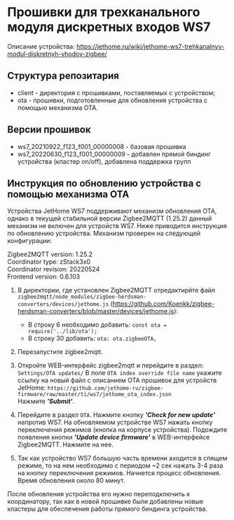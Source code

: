 # Прошивки для трехканального модуля дискретных входов WS7

Описание устройства: https://jethome.ru/wiki/jethome-ws7-trehkanalnyy-modul-diskretnyh-vhodov-zigbee/

## Структура репозитария

  * client - директория с прошивками, поставляемых с устройством;
  * ota - прошивки, подготовленные для обновления устройства с помощью механизма OTA.

## Версии прошивок
  
  * ws7_20210922_f123_f001_00000008 - базовая прошивка
  * ws7_20220630_f123_f001_00000009 - добавлен прямой биндинг устройства (кластер on/off), добавлена поддержка групп

## Инструкция по обновлению устройства с помощью механизма OTA

Устройства JetHome WS7 поддерживают механизм обновления OTA, однако в текущей стабильной версии Zigbee2MQTT (1.25.2) данный механизм не включен для устройств WS7. Ниже приводится инструкция по обновлению устройства. Механизм проверен на следующей конфигурации:

Zigbee2MQTT version: 1.25.2  
Coordinator type: zStack3x0  
Coordinator revision: 20220524  
Frontend version: 0.6.103

1. В директории, где установлен Zigbee2MQTT отредактирйте файл `zigbee2mqtt/node_modules/zigbee-herdsman-converters/devices/jethome.js` (https://github.com/Koenkk/zigbee-herdsman-converters/blob/master/devices/jethome.js):

    * В строку 6 необходимо добавить: `const ota = require('../lib/ota');`
    * В строку 30 добавить: `ota: ota.zigbeeOTA,`

2. Перезапустите zigbee2mqtt.

3. Откройте WEB-интерфейс zigbee2mqtt и перейдите в раздел: `Settings/OTA updates/` 
  В поле `OTA index override file name` укажите ссылку на новый файл с описанием OTA прошивок для устройств JetHome: `https://github.com/jethome-ru/zigbee-firmware/raw/master/ti/ws7/jethome_ota_index.json`  
  Нажмите ***'Submit'***.

4. Перейдите в раздел `OTA`. Нажмите кнопку ***'Check for new update'*** напротив WS7. На обновляемом устройстве WS7 нажать кнопку переключения режимов (кнопка на корпусе устройства). Подождите появления кнопки ***'Update device firmware'*** в WEB-интерфейсе Zigbee2MQTT. Нажмите на нее. 

5. Так как устройство WS7 большую часть времени аходится в спящем режиме, то на нем необходимо с периодом ~2 сек нажать 3-4 раза на кнопку переключения режимов. Начнется процесс обновления. Время обновления около 80 минут. 

После обновления устройства его нужно переподключить к координатору, так как в новой прошивке были добавлены новые кластеры для обеспечения работы прямого биндинга устройства.
